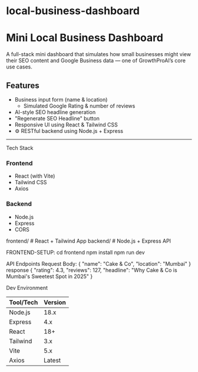 # local-business-dashboard

#  Mini Local Business Dashboard

A full-stack mini dashboard that simulates how small businesses might view their SEO content and Google Business data — one of GrowthProAI’s core use cases.

##  Features

- Business input form (name & location)
  - Simulated Google Rating & number of reviews
-  AI-style SEO headline generation
-  "Regenerate SEO Headline" button
-  Responsive UI using React & Tailwind CSS
- ⚙ RESTful backend using Node.js + Express

---
Tech Stack

### Frontend
- React (with Vite)
- Tailwind CSS
- Axios

### Backend
- Node.js
- Express
- CORS

frontend/ # React + Tailwind App
backend/ # Node.js + Express API

 FRONTEND-SETUP:
 cd frontend
npm install
npm run dev



API Endpoints
Request Body:
{
  "name": "Cake & Co",
  "location": "Mumbai"
}
response
{
  "rating": 4.3,
  "reviews": 127,
  "headline": "Why Cake & Co is Mumbai's Sweetest Spot in 2025"
}

 Dev Environment


| Tool/Tech | Version |
| --------- | ------- |
| Node.js   | 18.x    |
| Express   | 4.x     |
| React     | 18+     |
| Tailwind  | 3.x     |
| Vite      | 5.x     |
| Axios     | Latest  |


